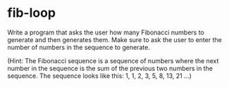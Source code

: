 # fib-loop

Write a program that asks the user how many Fibonacci numbers to generate and then generates them. Make sure to ask the user to enter the 
    number of numbers in the sequence to generate.

(Hint: The Fibonacci sequence is a sequence of numbers where the next number in the sequence is the sum 
    of the previous two numbers in the sequence. The sequence looks like this: 1, 1, 2, 3, 5, 8, 13, 21 …)